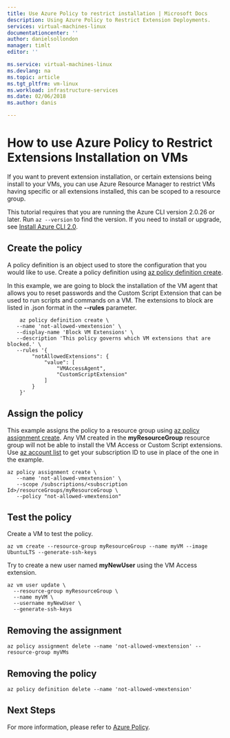```yaml
---
title: Use Azure Policy to restrict installation | Microsoft Docs
description: Using Azure Policy to Restrict Extension Deployments.
services: virtual-machines-linux 
documentationcenter: ''
author: danielsollondon 
manager: timlt 
editor: ''

ms.service: virtual-machines-linux
ms.devlang: na
ms.topic: article
ms.tgt_pltfrm: vm-linux
ms.workload: infrastructure-services
ms.date: 02/06/2018
ms.author: danis

---
```


# How to use Azure Policy to Restrict Extensions Installation on VMs

If you want to prevent extension installation, or certain extensions being install to your VMs, you can use Azure Resource Manager to restrict VMs having specific or all extensions installed, this can be scoped to a resource group. 


This tutorial requires that you are running the Azure CLI version 2.0.26 or later. Run `az --version` to find the version. If you need to install or upgrade, see [Install Azure CLI 2.0]( /cli/azure/install-azure-cli). 


## Create the policy

A policy definition is an object used to store the configuration that you would like to use. Create a policy definition using [az policy definition create](/cli/azure/role/assignment?view=azure-cli-latest#az_role_assignment_create).

In this example, we are going to block the installation of the VM agent that allows you to reset passwords and the Custom Script Extension that can be used to run scripts and commands on a VM. The extensions to block are listed in .json format in the **--rules** parameter.


```azurecli-interactive
	az policy definition create \
   --name 'not-allowed-vmextension' \
   --display-name 'Block VM Extensions' \
   --description 'This policy governs which VM extensions that are blocked.' \
   --rules '{
		"notAllowedExtensions": {
			"value": [
				"VMAccessAgent",
				"CustomScriptExtension"
			]
		}
	}'
```

## Assign the policy

This example assigns the policy to a resource group using [az policy assignment create](/cli/azure/policy/assignment?view=azure-cli-latest#az_policy_assignment_create). Any VM created in the **myResourceGroup** resource group will not be able to install the VM Access or Custom Script extensions. Use [az account list](/cli/azure/account?view=azure-cli-latest#az_account_list) to get your subscription ID to use in place of the one in the example.


```azurecli-interactive
az policy assignment create \
   --name 'not-allowed-vmextension' \
   --scope /subscriptions/<subscription Id>/resourceGroups/myResourceGroup \
   --policy "not-allowed-vmextension" 
```

## Test the policy

Create a VM to test the policy.

```azurecli-interactive
az vm create --resource-group myResourceGroup --name myVM --image UbuntuLTS --generate-ssh-keys
```

Try to create a new user named **myNewUser** using the VM Access extension.

```azurecli-interactive
az vm user update \
  --resource-group myResourceGroup \
  --name myVM \
  --username myNewUser \
  --generate-ssh-keys
```



## Removing the assignment
```azurecli-interactive
az policy assignment delete --name 'not-allowed-vmextension' --resource-group myVMs
```
## Removing the policy
```azurecli-interactive
az policy definition delete --name 'not-allowed-vmextension'
```


## Next Steps
For more information, please refer to [Azure Policy](../../azure-policy/azure-policy-introduction.md).
